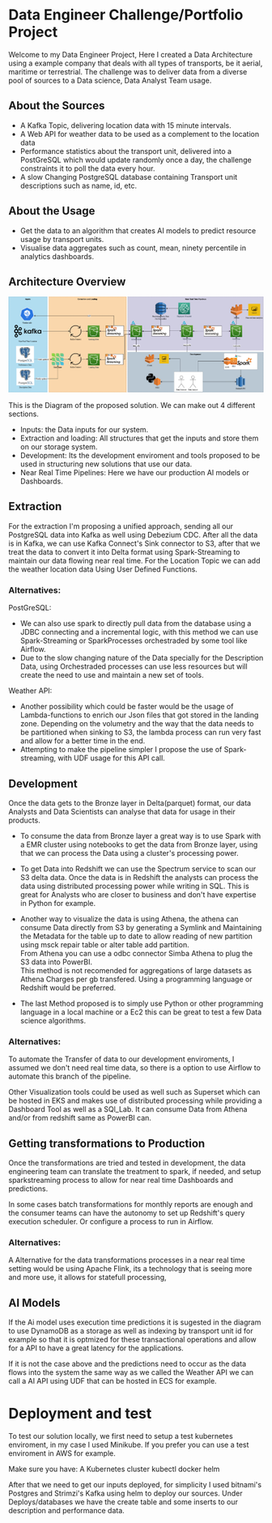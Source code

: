 # Data Engineer Challenge/Portfolio Project
Welcome to my Data Engineer Project, Here I created a Data Architecture using a example company that deals with all types of transports, be it aerial, maritime or terrestrial.
The challenge was to deliver data from a diverse pool of sources to a Data science, Data Analyst Team usage.

## About the Sources
- A Kafka Topic, delivering location data with 15 minute intervals.
- A Web API for weather data to be used as a complement to the location data
- Performance statistics about the transport unit, delivered into a PostGreSQL which would update randomly once a day, the challenge constraints it to poll the data every hour.
- A slow Changing PostgreSQL database containing Transport unit descriptions such as name, id, etc.

## About the Usage

- Get the data to an algorithm that creates AI models to predict resource usage by transport units.
- Visualise data aggregates such as count, mean, ninety percentile in analytics dashboards. 

## Architecture Overview

![Alt text](Diagrams/Architecture.png?raw=true "Solution architecture")

This is the Diagram of the proposed solution.
We can make out 4 different sections.
- Inputs: the Data inputs for our system.
- Extraction and loading: All structures that get the inputs and store them on our storage system.
- Development: Its the development enviroment and tools proposed to be used in structuring new solutions that use our data.
- Near Real Time Pipelines: Here we have our production AI models or Dashboards.

## Extraction

For the extraction I'm proposing a unified approach, sending all our PostgreSQL data into Kafka as well using Debezium CDC. After all the data is in Kafka, we can use Kafka Connect's Sink connector to S3, after that we treat the data to convert it into Delta format using Spark-Streaming to maintain our data flowing near real time.
For the Location Topic we can add the weather location data Using User Defined Functions.

### Alternatives:
PostGreSQL:
- We can also use spark to directly pull data from the database using a JDBC connecting and a incremental logic, with this method we can use Spark-Streaming or SparkProcesses orchestraded by some tool like Airflow. 
- Due to the slow changing nature of the Data specially for the Description Data, using Orchestraded processes can use less resources but will create the need to use and maintain a new set of tools.

Weather API:
- Another possibility which could be faster would be the usage of Lambda-functions to enrich our Json files that got stored in the landing zone. Depending on the volumetry and the way that the data needs to be partitioned when sinking to S3, the lambda process can run very fast and allow for a better time in the end.
- Attempting to make the pipeline simpler I propose the use of Spark-streaming, with UDF usage for this API call.

## Development 


Once the data gets to the Bronze layer in Delta(parquet) format, our data Analysts and Data Scientists can analyse that data for usage in their products.<br/>

- To consume the data from Bronze layer a great way is to use Spark with a EMR cluster using notebooks to get the data from Bronze layer, using that we can process the Data using a cluster's processing power. <br/>

- To get Data into Redshift we can use the Spectrum service to scan our S3 delta data. Once the data is in Redshift the analysts can process the data using distributed processing power while writing in SQL. This is great for Analysts who are closer to business and don't have expertise in Python for example.

- Another way to visualize the data is using Athena, the athena can consume Data directly from S3 by generating a Symlink and Maintaining the Metadata for the table up to date to allow reading of new partition using msck repair table or alter table add partition.<br/>
From Athena you can use a odbc connector Simba Athena to plug the S3 data into PowerBI.<br/>
This method is not recomended for aggregations of large datasets as Athena Charges per gb transfered. Using a programming language or Redshift would be preferred.

- The last Method proposed is to simply use Python or other programming language in a local machine or a Ec2 this can be great to test a few Data science algorithms.

### Alternatives:

To automate the Transfer of data to our development enviroments, I assumed we don't need real time data, so there is a option to use Airflow to automate this branch of the pipeline.

Other Visualization tools could be used as well such as Superset which can be hosted in EKS and makes use of distributed processing while providing a Dashboard Tool as well as a SQl_Lab. It can consume Data from Athena and/or from redshift same as PowerBI can.

## Getting transformations to Production

Once the transformations are tried and tested in development, the data engineering team can translate the treatment to spark, if needed, and setup sparkstreaming process to allow for near real time Dashboards and predictions.

In some cases batch transformations for monthly reports are enough and the consumer teams can have the autonomy to set up Redshift's query execution scheduler. Or configure a process to run in Airflow.

### Alternatives:

A Alternative for the data transformations processes in a near real time setting would be using Apache Flink, its a technology that is seeing more and more use, it allows for statefull processing, 

## AI Models

If the Ai model uses execution time predictions it is sugested in the diagram to use DynamoDB as a storage as well as indexing by transport unit id for example so that it is optmized for these transactional operations and allow for a API to have a great latency for the applications.

If it is not the case above and the predictions need to occur as the data flows into the system the same way as we called the Weather API we can call a AI API using UDF that can be hosted in ECS for example.

# Deployment and test

To test our solution locally, we first need to setup a test kubernetes enviroment, in my case I used Minikube. If you prefer you can use a test enviroment in AWS for example.

Make sure you have:
A Kubernetes cluster
kubectl
docker
helm

After that we need to get our inputs deployed, for simplicity I used bitnami's Postgres and Strimzi's Kafka using helm to deploy our sources.
Under Deploys/databases we have the create table and some inserts to our description and performance data.




